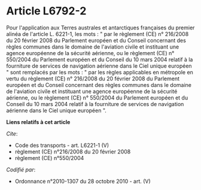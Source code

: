 # Article L6792-2

Pour l'application aux Terres australes et antarctiques françaises du premier alinéa de l'article L. 6221-1, les mots : " par
le règlement (CE) n° 216/2008 du 20 février 2008 du Parlement européen et du Conseil concernant des règles communes dans le
domaine de l'aviation civile et instituant une agence européenne de la sécurité aérienne, ou le règlement (CE) n° 550/2004 du
Parlement européen et du Conseil du 10 mars 2004 relatif à la fourniture de services de navigation aérienne dans le Ciel
unique européen " sont remplacés par les mots : " par les règles applicables en métropole en vertu du règlement (CE) n°
216/2008 du 20 février 2008 du Parlement européen et du Conseil concernant des règles communes dans le domaine de l'aviation
civile et instituant une agence européenne de la sécurité aérienne, ou le règlement (CE) n° 550/2004 du Parlement européen et
du Conseil du 10 mars 2004 relatif à la fourniture de services de navigation aérienne dans le Ciel unique européen ".

**Liens relatifs à cet article**

_Cite_:

  - Code des transports - art. L6221-1 (V)
  - règlement (CE) n°216/2008 du 20 février 2008
  - règlement (CE) n°550/2004

_Codifié par_:

  - Ordonnance n°2010-1307 du 28 octobre 2010 - art. (V)
